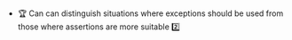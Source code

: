 * <span id="outcome-explain">:trophy: Can can distinguish situations where exceptions should be used from those where assertions are more suitable :two:</span>
